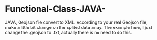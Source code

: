 # Functional-Class-JAVA-
JAVA, Geojson file convert to XML. 
According to your real Geojson file, make a little bit change on the splited data array. The example here, I just change the .geojson to .txt, actually there is no need to do this. 
